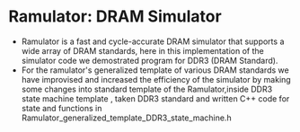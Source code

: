 # Ramulator: DRAM Simulator
- Ramulator is a fast and cycle-accurate DRAM simulator that supports a wide array of DRAM standards, here in this implementation of the simulator code we demostrated program for DDR3 (DRAM Standard). 
- For the ramulator's generalized template of various DRAM standards we have improvised and increased the efficiency of the simulator by making some changes into standard template of the Ramulator,inside DDR3 state machine template , taken DDR3 standard and written C++ code for state and functions in Ramulator_generalized_template_DDR3_state_machine.h
